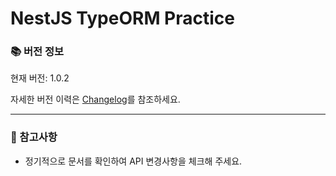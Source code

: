 # NestJS TypeORM Practice

### 📚 버전 정보

현재 버전: 1.0.2

자세한 버전 이력은 [Changelog](/changelog)를 참조하세요.

---

### 📌 참고사항

- 정기적으로 문서를 확인하여 API 변경사항을 체크해 주세요.
